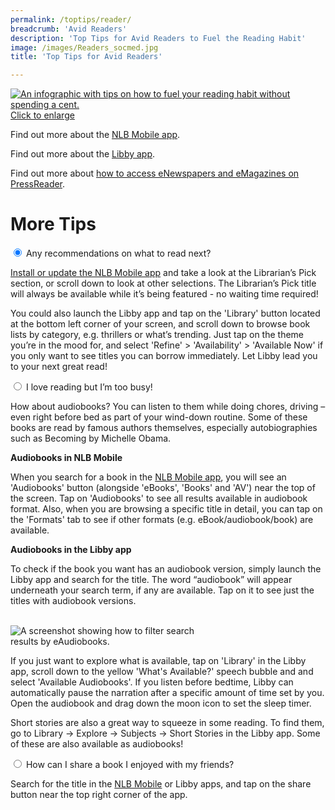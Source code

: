 ```yaml
---
permalink: /toptips/reader/
breadcrumb: 'Avid Readers'
description: 'Top Tips for Avid Readers to Fuel the Reading Habit'
image: /images/Readers_socmed.jpg
title: 'Top Tips for Avid Readers'

---
```


<a href="/images/Reader_highres.png">![An infographic with tips on how to fuel your reading habit without spending a cent.](/images/Reader.png)</a>
<a href="/images/Reader_highres.png">Click to enlarge</a>

<p>Find out more about the <a href="/get-started-with/nlb-mobile/">NLB Mobile app</a>.</p>
<p>Find out more about the <a href="/get-started-with/Libby/">Libby app</a>.</p>
<p>Find out more about <a href="/get-started-with/enews/">how to access eNewspapers and eMagazines on PressReader</a>.</p>
<p><h1>More Tips</h1></p>
<div class="acc-kontainer">          
	<div>
		<input type="radio" name="acc" id="acc1" checked>
		<label for="acc1"><i></i> Any recommendations on what to read next?</label>
		<div class="acc-body">
			<p><a href="https://go.nlb.gov.sg/nlbmobile">Install or update the NLB Mobile app</a> and take a look at the Librarian’s Pick section, or scroll down to look at other selections. The Librarian’s Pick title will always be available while it’s being featured - no waiting time required!</p>
			<p>You could also launch the Libby app and tap on the 'Library' button located at the bottom left corner of your screen, and scroll down to browse book lists by category,  e.g. thrillers or what’s trending. Just tap on the theme you’re in the mood for, and select 'Refine' > 'Availability' > 'Available Now' if you only want to see titles you can borrow immediately. Let Libby lead you to your next great read!</p>
		</div>
	</div>
    <div>
        <input type="radio" name="acc" id="acc2">
        <label for="acc2"><i></i> I love reading but I’m too busy!</label>
        <div class="acc-body">
			<p>How about audiobooks? You can listen to them while doing chores, driving –even right before bed as part of your wind-down routine. Some of these books are read by famous authors themselves, especially autobiographies such as Becoming by Michelle Obama. </p>
		<p><b>Audiobooks in NLB Mobile</b></p>
		<p>When you search for a book in the <a href="https://go.nlb.gov.sg/nlbmobile">NLB Mobile app</a>, you will see an 'Audiobooks' button (alongside 'eBooks', 'Books' and 'AV') near the top of the screen. Tap on 'Audiobooks' to see all results available in audiobook format. Also, when you are browsing a specific title in detail, you can tap on the 'Formats' tab to see if other formats (e.g. eBook/audiobook/book) are available. </p>
		<p><b>Audiobooks in the Libby app</b></p>
		<p>To check if the book you want has an audiobook version, simply launch the Libby app and search for the title. The word “audiobook” will appear underneath your search term, if any are available. Tap on it to see just the titles with audiobook versions.</p>
		<br>
		<img src="/images/Reader_screenshot_audiobook_search_Becoming.jpg" alt="A screenshot showing how to filter search results by eAudiobooks." style="max-width:300px;height:auto;width:auto;">
		<p>If you just want to explore what is available, tap on 'Library' in the Libby app, scroll down to the yellow 'What's Available?' speech bubble and and select 'Available Audiobooks'. If you listen before bedtime, Libby can automatically pause the narration after a specific amount of time set by you. Open the audiobook and drag down the moon icon to set the sleep timer.</p>
		<p>Short stories are also a great way to squeeze in some reading. To find them, go to Library -> Explore -> Subjects -> Short Stories in the Libby app. Some of these are also available as audiobooks!</p>
		</div>
	</div>
	<div>
		<input type="radio" name="acc" id="acc3">
		<label for="acc3"><i></i>How can I share a book I enjoyed with my friends?</label>
		<div class="acc-body">
			<p>Search for the title in the <a href="https://go.nlb.gov.sg/nlbmobile">NLB Mobile</a> or Libby apps, and tap on the share button near the top right corner of the app.</p>
		</div>
	</div>
</div>

